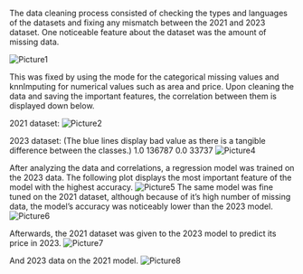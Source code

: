 The data cleaning process consisted of checking the types and languages of the datasets and fixing any mismatch between the 2021 and 2023 dataset. One noticeable feature about the dataset was the amount of missing data.

![Picture1](https://github.com/tinataheri/Apartment_Value_Prediction/assets/79693066/de612a57-45fb-4cc4-9b24-42514cb35fa9)

This was fixed by using the mode for the categorical missing values and knnImputing for numerical values such as area and price. 
Upon cleaning the data and saving the important features, the correlation between them is displayed down below.

2021 dataset:
![Picture2](https://github.com/tinataheri/Apartment_Value_Prediction/assets/79693066/e3c775d6-e50f-4f10-b1de-5ea197692191)

2023 dataset:
(The blue lines display bad value as there is a tangible difference between the classes.)
1.0    136787
0.0     33737
![Picture4](https://github.com/tinataheri/Apartment_Value_Prediction/assets/79693066/33ae0b01-73ac-4186-82b8-f5ac5e067fd0)

After analyzing the data and correlations, a regression model was trained on the 2023 data. The following plot displays the most important feature of the model with the highest accuracy.
![Picture5](https://github.com/tinataheri/Apartment_Value_Prediction/assets/79693066/9dead3f5-06c1-48b0-92f8-90aab01efaba)
The same model was fine tuned on the 2021 dataset, although because of it’s high number of missing data, the model’s accuracy was noticeably lower than the 2023 model.
![Picture6](https://github.com/tinataheri/Apartment_Value_Prediction/assets/79693066/56c05dfd-e6ff-4d38-8601-13542470591d)

Afterwards, the 2021 dataset was given to the 2023 model to predict its price in 2023. 
![Picture7](https://github.com/tinataheri/Apartment_Value_Prediction/assets/79693066/d723915f-f5b1-4508-8a33-c6f2b420c2b1)

And 2023 data on the 2021 model.
![Picture8](https://github.com/tinataheri/Apartment_Value_Prediction/assets/79693066/6bb81346-25d4-4d96-9452-492657d57030)


